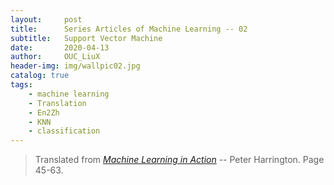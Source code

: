 ```yaml
---
layout:     post
title:      Series Articles of Machine Learning -- 02
subtitle:   Support Vector Machine
date:       2020-04-13
author:     OUC_LiuX
header-img: img/wallpic02.jpg
catalog: true
tags:
    - machine learning
    - Translation
    - En2Zh
    - KNN
    - classification
---
```


<head>
    <script src="https://cdn.mathjax.org/mathjax/latest/MathJax.js?config=TeX-AMS-MML_HTMLorMML" type="text/javascript"></script>
    <script type="text/x-mathjax-config">
        MathJax.Hub.Config({
            tex2jax: {
            skipTags: ['script', 'noscript', 'style', 'textarea', 'pre'],
            inlineMath: [['$','$']]
            }
        });
    </script>
</head>

> Translated from [*Machine Learning in Action*](https://github.com/OUCliuxiang/Books_And_Papers/blob/master/MachineLearning/ML-in-action.pdf) -- Peter Harrington. Page 45-63.    

